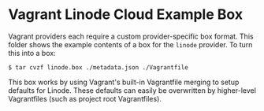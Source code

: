 # Vagrant Linode Cloud Example Box

Vagrant providers each require a custom provider-specific box format.
This folder shows the example contents of a box for the `linode` provider.
To turn this into a box:

```
$ tar cvzf linode.box ./metadata.json ./Vagrantfile
```

This box works by using Vagrant's built-in Vagrantfile merging to setup
defaults for Linode. These defaults can easily be overwritten by higher-level
Vagrantfiles (such as project root Vagrantfiles).
